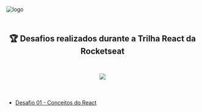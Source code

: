 ![logo](https://user-images.githubusercontent.com/41172933/160193998-cb892ea9-6eb1-472d-aa97-539fc92ba8ed.png)

<h2 align="center">
<br/>🏆 Desafios realizados durante a Trilha React da Rocketseat<br/><br/>
<p align="center">
  <img src="https://img.shields.io/badge/Made by-BraianCalot-blue"/>
</p> 
</h2>

<br/>

- [Desafio 01 - Conceitos do React](https://github.com/braiancalot/rocketseat-react-desafio-01)
